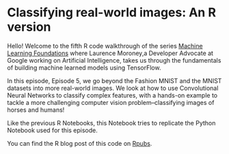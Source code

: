 # Classifying real-world images: An R version

Hello! Welcome to the fifth R code walkthrough of the series [Machine Learning Foundations](https://www.youtube.com/watch?v=_Z9TRANg4c0&list=PLOU2XLYxmsII9mzQ-Xxug4l2o04JBrkLV) where Laurence Moroney,a Developer Advocate at Google working on Artificial Intelligence, takes us through the fundamentals of building machine learned models using TensorFlow.

In this episode, Episode 5, we go beyond the Fashion MNIST and the MNIST datasets into more real-world images. We look at how to use Convolutional Neural Networks to classify complex features, with a hands-on example to tackle a more challenging computer vision problem–classifying images of horses and humans!


 Like the previous R Notebooks, this Notebook tries to replicate the Python Notebook used for this episode.

You can find the R blog post of this code on [Rpubs](https://rpubs.com/eR_ic/mlr_5).
